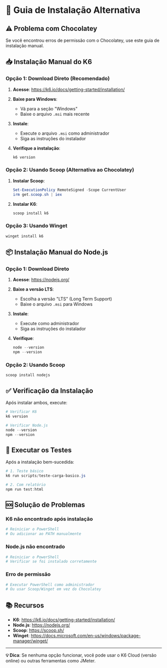 # 🔧 Guia de Instalação Alternativa

## ⚠️ Problema com Chocolatey

Se você encontrou erros de permissão com o Chocolatey, use este guia de instalação manual.

## 📥 Instalação Manual do K6

### Opção 1: Download Direto (Recomendado)

1. **Acesse**: https://k6.io/docs/getting-started/installation/

2. **Baixe para Windows**:
   - Vá para a seção "Windows"
   - Baixe o arquivo `.msi` mais recente

3. **Instale**:
   - Execute o arquivo `.msi` como administrador
   - Siga as instruções do instalador

4. **Verifique a instalação**:
   ```powershell
   k6 version
   ```

### Opção 2: Usando Scoop (Alternativa ao Chocolatey)

1. **Instalar Scoop**:
   ```powershell
   Set-ExecutionPolicy RemoteSigned -Scope CurrentUser
   irm get.scoop.sh | iex
   ```

2. **Instalar K6**:
   ```powershell
   scoop install k6
   ```

### Opção 3: Usando Winget

```powershell
winget install k6
```

## 📦 Instalação Manual do Node.js

### Opção 1: Download Direto

1. **Acesse**: https://nodejs.org/

2. **Baixe a versão LTS**:
   - Escolha a versão "LTS" (Long Term Support)
   - Baixe o arquivo `.msi` para Windows

3. **Instale**:
   - Execute como administrador
   - Siga as instruções do instalador

4. **Verifique**:
   ```powershell
   node --version
   npm --version
   ```

### Opção 2: Usando Scoop

```powershell
scoop install nodejs
```

## ✅ Verificação da Instalação

Após instalar ambos, execute:

```powershell
# Verificar K6
k6 version

# Verificar Node.js
node --version
npm --version
```

## 🚀 Executar os Testes

Após a instalação bem-sucedida:

```powershell
# 1. Teste básico
k6 run scripts/teste-carga-basico.js

# 2. Com relatório
npm run test:html
```

## 🆘 Solução de Problemas

### K6 não encontrado após instalação
```powershell
# Reiniciar o PowerShell
# Ou adicionar ao PATH manualmente
```

### Node.js não encontrado
```powershell
# Reiniciar o PowerShell
# Verificar se foi instalado corretamente
```

### Erro de permissão
```powershell
# Executar PowerShell como administrador
# Ou usar Scoop/Winget em vez do Chocolatey
```

## 📚 Recursos

- **K6**: https://k6.io/docs/getting-started/installation/
- **Node.js**: https://nodejs.org/
- **Scoop**: https://scoop.sh/
- **Winget**: https://docs.microsoft.com/en-us/windows/package-manager/winget/

---

**💡 Dica**: Se nenhuma opção funcionar, você pode usar o K6 Cloud (versão online) ou outras ferramentas como JMeter.
